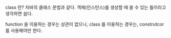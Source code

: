 class 란? 자바의 클래스 문법과 같다.
객체(인스턴스)를 생성할 때 쓸 수 있는 틀이라고 생각하면 쉽다.

function 을 이용하는 경우는 상관이 없으나,
class 를 이용하는 경우는, construtcor를 사용해야만 한다.
